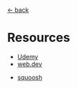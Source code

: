 [&larr; back](./README.md)

# Resources

- [Udemy](https://www.udemy.com/)
- [web.dev](https://web.dev/)

<div></div>

- [squoosh](https://squoosh.app/)
